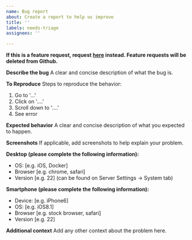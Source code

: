 ```yaml
---
name: Bug report
about: Create a report to help us improve
title: ''
labels: needs-triage
assignees: ''

---
```


**If this is a feature request, request [here](https://feats.kavitareader.com/) instead. Feature requests will be deleted from Github.**



**Describe the bug**
A clear and concise description of what the bug is.

**To Reproduce**
Steps to reproduce the behavior:
1. Go to '...'
2. Click on '....'
3. Scroll down to '....'
4. See error

**Expected behavior**
A clear and concise description of what you expected to happen.

**Screenshots**
If applicable, add screenshots to help explain your problem.

**Desktop (please complete the following information):**
 - OS: [e.g. iOS, Docker]
 - Browser [e.g. chrome, safari]
 - Version [e.g. 22] (can be found on Server Settings -> System tab)

**Smartphone (please complete the following information):**
 - Device: [e.g. iPhone6]
 - OS: [e.g. iOS8.1]
 - Browser [e.g. stock browser, safari]
 - Version [e.g. 22]

**Additional context**
Add any other context about the problem here.
